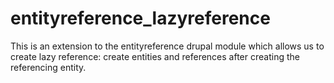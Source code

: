 entityreference_lazyreference
=============================

This is an extension to the entityreference drupal module which allows us to create lazy reference: create entities and references after creating the referencing entity.
